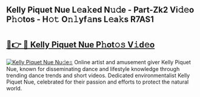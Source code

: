 ## Kelly Piquet Nue L𝚎a𝚔ed N𝚞𝚍e - Part-Zk2 Vi𝚍𝚎o P𝚑𝚘tos - H𝚘𝚝 O𝚗𝚕yf𝚊ns L𝚎a𝚔s R7AS1

# <h2><a href="http://kf1sylx.oniu.top/?m=Kelly+Piquet+Nue">🔗👉 🔴 Kelly Piquet Nue P𝚑ot𝚘𝚜 V𝚒d𝚎o</a></h2>

[![Kelly Piquet Nue Nu𝚍e𝚜](https://i.imgur.com/0qMVB7G.gif)](http://kf1sylx.oniu.top/?m=Kelly+Piquet+Nue)
Online artist and amusement giver Kelly Piquet Nue, known for disseminating dance and lifestyle knowledge through trending dance trends and short videos. Dedicated environmentalist Kelly Piquet Nue, celebrated for their passion and efforts to protect the natural world.  
